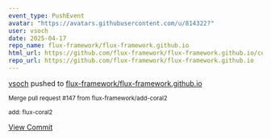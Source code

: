```yaml
---
event_type: PushEvent
avatar: "https://avatars.githubusercontent.com/u/814322?"
user: vsoch
date: 2025-04-17
repo_name: flux-framework/flux-framework.github.io
html_url: https://github.com/flux-framework/flux-framework.github.io/commit/09d4b1c19a22b285e55835da396f43bb825e5dcc
repo_url: https://github.com/flux-framework/flux-framework.github.io
---
```


<a href='https://github.com/vsoch' target='_blank'>vsoch</a> pushed to <a href='https://github.com/flux-framework/flux-framework.github.io' target='_blank'>flux-framework/flux-framework.github.io</a>

<small>Merge pull request #147 from flux-framework/add-coral2

add: flux-coral2</small>

<a href='https://github.com/flux-framework/flux-framework.github.io/commit/09d4b1c19a22b285e55835da396f43bb825e5dcc' target='_blank'>View Commit</a>
